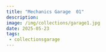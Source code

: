 ```yaml
---
title: "Mechanics Garage  01"
description: 
image: /img/collections/garage1.jpg
date: 2025-05-23
tags: 
 - collectionsgarage
---
```


